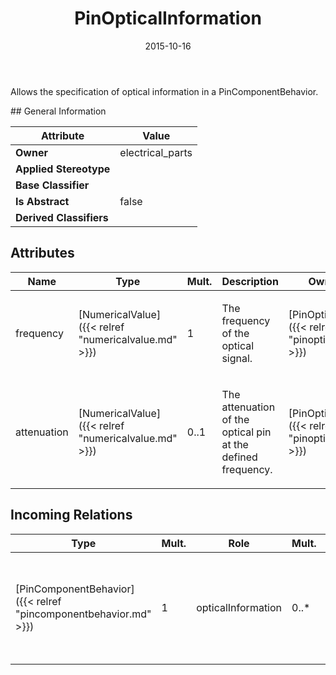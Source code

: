 ﻿---
title: PinOpticalInformation
toc: false
type: specs
date: "2015-10-16"
draft: false
specification: VEC
version: 1.1.2
documentType: "Recommendation"
elementType: Class
classes:
  - PinOpticalInformation
menu_name: vec-1.1.2
---
<p> Allows the specification of optical information in a PinComponentBehavior.      </p>
## General Information

| Attribute               | Value |
|-------------------------|-------|
| **Owner**               | electrical_parts |
| **Applied Stereotype**  |   |
| **Base Classifier**     |   |
| **Is Abstract**         | false |
| **Derived Classifiers** |   |

## Attributes
|  Name  |  Type  |  Mult.  |  Description  |  Owning Classifier  |
|--------|--------|---------|---------------|--------------|
|frequency | [NumericalValue]({{< relref "numericalvalue.md" >}}) | 1 | <p> The frequency of the optical signal.      </p> | [PinOpticalInformation]({{< relref "pinopticalinformation.md" >}}) |
|attenuation | [NumericalValue]({{< relref "numericalvalue.md" >}}) | 0..1 | <p> The attenuation of the optical pin at the defined frequency.       </p> | [PinOpticalInformation]({{< relref "pinopticalinformation.md" >}}) |

##  Incoming Relations
|    Type  |   Mult.  |   Role    |   Mult.   |   Description  |
|----------|----------|-----------|-----------|----------------|
| [PinComponentBehavior]({{< relref "pincomponentbehavior.md" >}}) | 1 | opticalInformation | 0..* | <p> Specifies the optical information of the pin, if it has the type optical.      </p> |
